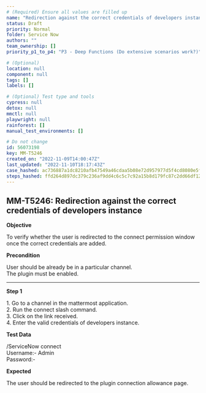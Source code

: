 ```yaml
---
# (Required) Ensure all values are filled up
name: "Redirection against the correct credentials of developers instance"
status: Draft
priority: Normal
folder: Service Now
authors: ""
team_ownership: []
priority_p1_to_p4: "P3 - Deep Functions (Do extensive scenarios work?)"

# (Optional)
location: null
component: null
tags: []
labels: []

# (Optional) Test type and tools
cypress: null
detox: null
mmctl: null
playwright: null
rainforest: []
manual_test_environments: []

# Do not change
id: 56073198
key: MM-T5246
created_on: "2022-11-09T14:00:47Z"
last_updated: "2022-11-10T18:17:43Z"
case_hashed: ac736887a1dc8210afb47549a46cdaa5b08e72d957977d5f4cd8080e5fbf318f1773e2417654c9a30d67112e946ea2c3
steps_hashed: ffd264d897dc379c236af9dd4c6c5c7c92a15b8d179fc87c2dd66df12f89f5606219937c476722f177b75d335201fa6d
---
```


<!-- (Auto-generated) Based on frontmatter's "key" and "name" -->

## MM-T5246: Redirection against the correct credentials of developers instance

**Objective**

To verify whether the user is redirected to the connect permission window once the correct credentials are added.

**Precondition**

User should be already be in a particular channel.\
The plugin must be enabled.

---

**Step 1**

1\. Go to a channel in the mattermost application.\
2\. Run the connect slash command.\
3\. Click on the link received.\
4\. Enter the valid credentials of developers instance.

**Test Data**

/ServiceNow connect\
Username:- Admin\
Password:-

**Expected**

The user should be redirected to the plugin connection allowance page.
